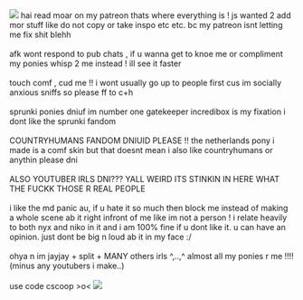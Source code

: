 <img src="https://gifcity.carrd.co/assets/images/gallery42/276c8870.gif?v=47652796"/>
hai read moar on my patreon thats where everything is ! js wanted 2 add mor stuff like do not copy or take inspo etc etc. bc my patreon isnt letting me fix shit blehh
<br></br>
afk wont respond to pub chats , if u wanna get to knoe me or compliment my ponies whisp 2 me instead ! ill see it faster
<br></br>
touch comf , cud me !! i wont usually go up to people first cus im socially anxious sniffs so please ff to c+h
<br></br>
sprunki ponies dniuf im number one gatekeeper incredibox is my fixation i dont like the sprunki fandom
<br></br>
COUNTRYHUMANS FANDOM DNIUID PLEASE !! the netherlands pony i made is a comf skin but that doesnt mean i also like countryhumans or anythin please dni  
<br></br>
ALSO YOUTUBER IRLS DNI??? YALL WEIRD ITS STINKIN IN HERE WHAT THE FUCKK THOSE R REAL PEOPLE
<br></br>
i like the md panic au, if u hate it so much then block me instead of making a whole scene ab it right infront of me like im not a person ! i relate heavily to both nyx and niko in it and i am 100% fine if u dont like it. u can have an opinion. just dont be big n loud ab it in my face :/
<br></br>
ohya n im jayjay + split + MANY others irls ^,..,^ almost all my ponies r me !!!! (minus any youtubers i make..)
<br></br>
use code cscoop >o<
<img src="https://media.discordapp.net/attachments/1079439533323591700/1295393699215183952/image.png?ex=671c54a5&is=671b0325&hm=b5fad02de3d5de935aa0e6dbc105ef5f01b6834a4108f8fca6420e3d45a494e2&=&format=webp&quality=lossless&width=520&height=345"/>
